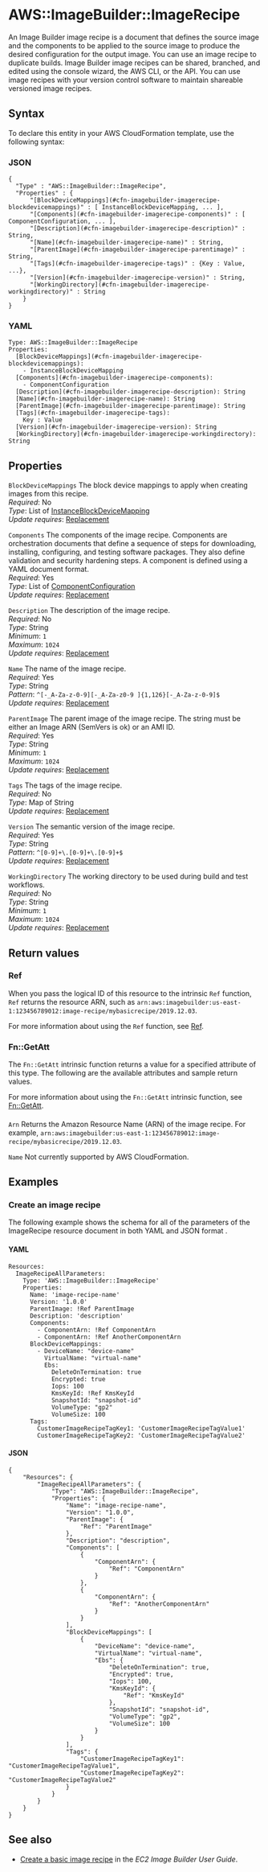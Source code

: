 # AWS::ImageBuilder::ImageRecipe<a name="aws-resource-imagebuilder-imagerecipe"></a>

An Image Builder image recipe is a document that defines the source image and the components to be applied to the source image to produce the desired configuration for the output image\. You can use an image recipe to duplicate builds\. Image Builder image recipes can be shared, branched, and edited using the console wizard, the AWS CLI, or the API\. You can use image recipes with your version control software to maintain shareable versioned image recipes\.

## Syntax<a name="aws-resource-imagebuilder-imagerecipe-syntax"></a>

To declare this entity in your AWS CloudFormation template, use the following syntax:

### JSON<a name="aws-resource-imagebuilder-imagerecipe-syntax.json"></a>

```
{
  "Type" : "AWS::ImageBuilder::ImageRecipe",
  "Properties" : {
      "[BlockDeviceMappings](#cfn-imagebuilder-imagerecipe-blockdevicemappings)" : [ InstanceBlockDeviceMapping, ... ],
      "[Components](#cfn-imagebuilder-imagerecipe-components)" : [ ComponentConfiguration, ... ],
      "[Description](#cfn-imagebuilder-imagerecipe-description)" : String,
      "[Name](#cfn-imagebuilder-imagerecipe-name)" : String,
      "[ParentImage](#cfn-imagebuilder-imagerecipe-parentimage)" : String,
      "[Tags](#cfn-imagebuilder-imagerecipe-tags)" : {Key : Value, ...},
      "[Version](#cfn-imagebuilder-imagerecipe-version)" : String,
      "[WorkingDirectory](#cfn-imagebuilder-imagerecipe-workingdirectory)" : String
    }
}
```

### YAML<a name="aws-resource-imagebuilder-imagerecipe-syntax.yaml"></a>

```
Type: AWS::ImageBuilder::ImageRecipe
Properties: 
  [BlockDeviceMappings](#cfn-imagebuilder-imagerecipe-blockdevicemappings): 
    - InstanceBlockDeviceMapping
  [Components](#cfn-imagebuilder-imagerecipe-components): 
    - ComponentConfiguration
  [Description](#cfn-imagebuilder-imagerecipe-description): String
  [Name](#cfn-imagebuilder-imagerecipe-name): String
  [ParentImage](#cfn-imagebuilder-imagerecipe-parentimage): String
  [Tags](#cfn-imagebuilder-imagerecipe-tags): 
    Key : Value
  [Version](#cfn-imagebuilder-imagerecipe-version): String
  [WorkingDirectory](#cfn-imagebuilder-imagerecipe-workingdirectory): String
```

## Properties<a name="aws-resource-imagebuilder-imagerecipe-properties"></a>

`BlockDeviceMappings`  <a name="cfn-imagebuilder-imagerecipe-blockdevicemappings"></a>
The block device mappings to apply when creating images from this recipe\.  
*Required*: No  
*Type*: List of [InstanceBlockDeviceMapping](aws-properties-imagebuilder-imagerecipe-instanceblockdevicemapping.md)  
*Update requires*: [Replacement](https://docs.aws.amazon.com/AWSCloudFormation/latest/UserGuide/using-cfn-updating-stacks-update-behaviors.html#update-replacement)

`Components`  <a name="cfn-imagebuilder-imagerecipe-components"></a>
The components of the image recipe\. Components are orchestration documents that define a sequence of steps for downloading, installing, configuring, and testing software packages\. They also define validation and security hardening steps\. A component is defined using a YAML document format\.  
*Required*: Yes  
*Type*: List of [ComponentConfiguration](aws-properties-imagebuilder-imagerecipe-componentconfiguration.md)  
*Update requires*: [Replacement](https://docs.aws.amazon.com/AWSCloudFormation/latest/UserGuide/using-cfn-updating-stacks-update-behaviors.html#update-replacement)

`Description`  <a name="cfn-imagebuilder-imagerecipe-description"></a>
The description of the image recipe\.  
*Required*: No  
*Type*: String  
*Minimum*: `1`  
*Maximum*: `1024`  
*Update requires*: [Replacement](https://docs.aws.amazon.com/AWSCloudFormation/latest/UserGuide/using-cfn-updating-stacks-update-behaviors.html#update-replacement)

`Name`  <a name="cfn-imagebuilder-imagerecipe-name"></a>
The name of the image recipe\.  
*Required*: Yes  
*Type*: String  
*Pattern*: `^[-_A-Za-z-0-9][-_A-Za-z0-9 ]{1,126}[-_A-Za-z-0-9]$`  
*Update requires*: [Replacement](https://docs.aws.amazon.com/AWSCloudFormation/latest/UserGuide/using-cfn-updating-stacks-update-behaviors.html#update-replacement)

`ParentImage`  <a name="cfn-imagebuilder-imagerecipe-parentimage"></a>
The parent image of the image recipe\. The string must be either an Image ARN \(SemVers is ok\) or an AMI ID\.   
*Required*: Yes  
*Type*: String  
*Minimum*: `1`  
*Maximum*: `1024`  
*Update requires*: [Replacement](https://docs.aws.amazon.com/AWSCloudFormation/latest/UserGuide/using-cfn-updating-stacks-update-behaviors.html#update-replacement)

`Tags`  <a name="cfn-imagebuilder-imagerecipe-tags"></a>
The tags of the image recipe\.  
*Required*: No  
*Type*: Map of String  
*Update requires*: [Replacement](https://docs.aws.amazon.com/AWSCloudFormation/latest/UserGuide/using-cfn-updating-stacks-update-behaviors.html#update-replacement)

`Version`  <a name="cfn-imagebuilder-imagerecipe-version"></a>
The semantic version of the image recipe\.  
*Required*: Yes  
*Type*: String  
*Pattern*: `^[0-9]+\.[0-9]+\.[0-9]+$`  
*Update requires*: [Replacement](https://docs.aws.amazon.com/AWSCloudFormation/latest/UserGuide/using-cfn-updating-stacks-update-behaviors.html#update-replacement)

`WorkingDirectory`  <a name="cfn-imagebuilder-imagerecipe-workingdirectory"></a>
The working directory to be used during build and test workflows\.  
*Required*: No  
*Type*: String  
*Minimum*: `1`  
*Maximum*: `1024`  
*Update requires*: [Replacement](https://docs.aws.amazon.com/AWSCloudFormation/latest/UserGuide/using-cfn-updating-stacks-update-behaviors.html#update-replacement)

## Return values<a name="aws-resource-imagebuilder-imagerecipe-return-values"></a>

### Ref<a name="aws-resource-imagebuilder-imagerecipe-return-values-ref"></a>

When you pass the logical ID of this resource to the intrinsic `Ref` function, `Ref` returns the resource ARN, such as `arn:aws:imagebuilder:us-east-1:123456789012:image-recipe/mybasicrecipe/2019.12.03`\.

For more information about using the `Ref` function, see [Ref](https://docs.aws.amazon.com/AWSCloudFormation/latest/UserGuide/intrinsic-function-reference-ref.html)\.

### Fn::GetAtt<a name="aws-resource-imagebuilder-imagerecipe-return-values-fn--getatt"></a>

The `Fn::GetAtt` intrinsic function returns a value for a specified attribute of this type\. The following are the available attributes and sample return values\.

For more information about using the `Fn::GetAtt` intrinsic function, see [Fn::GetAtt](https://docs.aws.amazon.com/AWSCloudFormation/latest/UserGuide/intrinsic-function-reference-getatt.html)\.

#### <a name="aws-resource-imagebuilder-imagerecipe-return-values-fn--getatt-fn--getatt"></a>

`Arn`  <a name="Arn-fn::getatt"></a>
Returns the Amazon Resource Name \(ARN\) of the image recipe\. For example, `arn:aws:imagebuilder:us-east-1:123456789012:image-recipe/mybasicrecipe/2019.12.03`\.

`Name`  <a name="Name-fn::getatt"></a>
Not currently supported by AWS CloudFormation\.

## Examples<a name="aws-resource-imagebuilder-imagerecipe--examples"></a>



### Create an image recipe<a name="aws-resource-imagebuilder-imagerecipe--examples--Create_an_image_recipe"></a>

The following example shows the schema for all of the parameters of the ImageRecipe resource document in both YAML and JSON format \.

#### YAML<a name="aws-resource-imagebuilder-imagerecipe--examples--Create_an_image_recipe--yaml"></a>

```
Resources:
  ImageRecipeAllParameters:
    Type: 'AWS::ImageBuilder::ImageRecipe'
    Properties:
      Name: 'image-recipe-name'
      Version: '1.0.0'
      ParentImage: !Ref ParentImage
      Description: 'description'
      Components:
        - ComponentArn: !Ref ComponentArn
        - ComponentArn: !Ref AnotherComponentArn
      BlockDeviceMappings:
        - DeviceName: "device-name"
          VirtualName: "virtual-name"
          Ebs:
            DeleteOnTermination: true
            Encrypted: true
            Iops: 100
            KmsKeyId: !Ref KmsKeyId
            SnapshotId: "snapshot-id"
            VolumeType: "gp2"
            VolumeSize: 100
      Tags:
        CustomerImageRecipeTagKey1: 'CustomerImageRecipeTagValue1'
        CustomerImageRecipeTagKey2: 'CustomerImageRecipeTagValue2'
```

#### JSON<a name="aws-resource-imagebuilder-imagerecipe--examples--Create_an_image_recipe--json"></a>

```
{
    "Resources": {
        "ImageRecipeAllParameters": {
            "Type": "AWS::ImageBuilder::ImageRecipe",
            "Properties": {
                "Name": "image-recipe-name",
                "Version": "1.0.0",
                "ParentImage": {
                    "Ref": "ParentImage"
                },
                "Description": "description",
                "Components": [
                    {
                        "ComponentArn": {
                            "Ref": "ComponentArn"
                        }
                    },
                    {
                        "ComponentArn": {
                            "Ref": "AnotherComponentArn"
                        }
                    }
                ],
                "BlockDeviceMappings": [
                    {
                        "DeviceName": "device-name",
                        "VirtualName": "virtual-name",
                        "Ebs": {
                            "DeleteOnTermination": true,
                            "Encrypted": true,
                            "Iops": 100,
                            "KmsKeyId": {
                                "Ref": "KmsKeyId"
                            },
                            "SnapshotId": "snapshot-id",
                            "VolumeType": "gp2",
                            "VolumeSize": 100
                        }
                    }
                ],
                "Tags": {
                    "CustomerImageRecipeTagKey1": "CustomerImageRecipeTagValue1",
                    "CustomerImageRecipeTagKey2": "CustomerImageRecipeTagValue2"
                }
            }
        }
    }
}
```

## See also<a name="aws-resource-imagebuilder-imagerecipe--seealso"></a>
+ [Create a basic image recipe](https://docs.aws.amazon.com/imagebuilder/latest/userguide/managing-image-builder-cli.html#image-builder-cli-create-recipe) in the *EC2 Image Builder User Guide*\.

